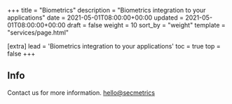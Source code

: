 +++
title = "Biometrics"
description = "Biometrics integration to your applications"
date = 2021-05-01T08:00:00+00:00
updated = 2021-05-01T08:00:00+00:00
draft = false
weight = 10
sort_by = "weight"
template = "services/page.html"

[extra]
lead = 'Biometrics integration to your applications'
toc = true
top = false
+++

## Info

Contact us for more information. [hello@secmetrics](mailto:hello@secmetrics)


